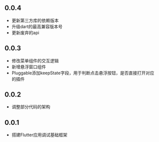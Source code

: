 ## 0.0.4

* 更新第三方库的依赖版本
* 升级dart的最高兼容版本号
* 更新废弃的api

## 0.0.3

* 修改菜单组件的交互逻辑
* 新增悬浮窗口组件
* Pluggable添加keepState字段，用于判断点击悬浮按钮，是否直接打开对应的插件

## 0.0.2

* 调整部分代码的架构

## 0.0.1

* 搭建Flutter应用调试基础框架
